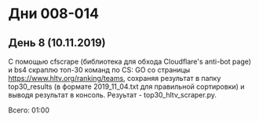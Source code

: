 # Дни 008-014

## День 8 (10.11.2019)

С помощью cfscrape (библиотека для обхода Cloudflare's anti-bot page) и bs4 скраплю топ-30 команд по CS: GO со страницы https://www.hltv.org/ranking/teams, сохраняя результат в папку top30_results (в формате 2019_11_04.txt для правильной сортировки) и выводя результат в консоль. Резуьтат - top30_hltv_scraper.py.

Всего: 01:00
